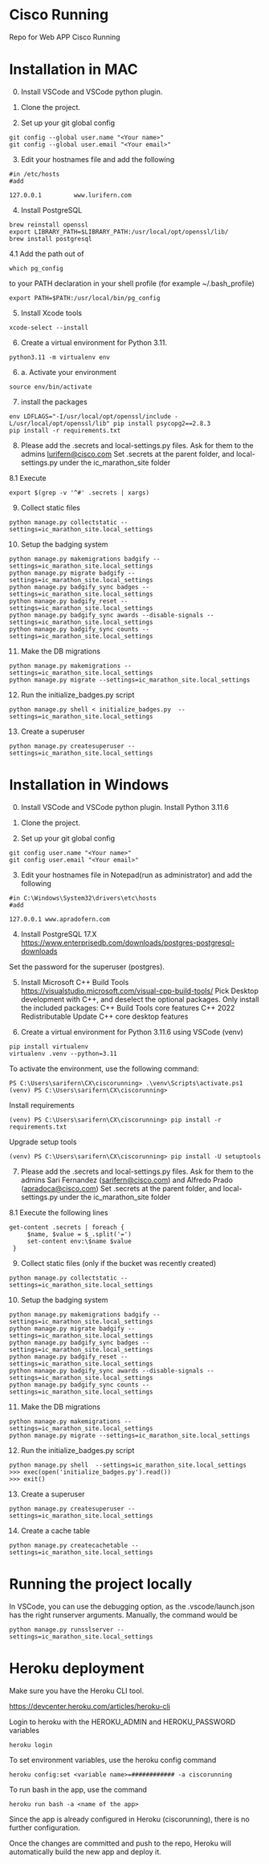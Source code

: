 # Cisco Running

Repo for Web APP Cisco Running

# Installation in MAC

0. Install VSCode and VSCode python plugin.

1. Clone the project.

2. Set up your git global config

``` 
git config --global user.name "<Your name>"     
git config --global user.email "<Your email>"
``` 

3. Edit your hostnames file and add the following

``` 
#in /etc/hosts
#add

127.0.0.1         www.lurifern.com
``` 

4. Install PostgreSQL 

``` 
brew reinstall openssl
export LIBRARY_PATH=$LIBRARY_PATH:/usr/local/opt/openssl/lib/
brew install postgresql
``` 

4.1 Add the path out of 

``` 
which pg_config
``` 
to your PATH declaration in your shell profile (for example ~/.bash_profile)

``` 
export PATH=$PATH:/usr/local/bin/pg_config
``` 
5. Install Xcode tools

``` 
xcode-select --install
``` 

6. Create a virtual environment for Python 3.11.

``` 
python3.11 -m virtualenv env
``` 

6. a. Activate your environment

``` 
source env/bin/activate
```

7. install the packages

``` 
env LDFLAGS="-I/usr/local/opt/openssl/include -L/usr/local/opt/openssl/lib" pip install psycopg2==2.8.3
pip install -r requirements.txt 
``` 

8. Please add the .secrets and local-settings.py files. Ask for them to the admins lurifern@cisco.com
Set .secrets at the parent folder, and local-settings.py under the ic_marathon_site folder

8.1 Execute

``` 
export $(grep -v '^#' .secrets | xargs)
``` 

9. Collect static files

``` 
python manage.py collectstatic --settings=ic_marathon_site.local_settings
``` 

10. Setup the badging system

``` 
python manage.py makemigrations badgify --settings=ic_marathon_site.local_settings
python manage.py migrate badgify --settings=ic_marathon_site.local_settings
python manage.py badgify_sync badges --settings=ic_marathon_site.local_settings
python manage.py badgify_reset --settings=ic_marathon_site.local_settings
python manage.py badgify_sync awards --disable-signals --settings=ic_marathon_site.local_settings
python manage.py badgify_sync counts --settings=ic_marathon_site.local_settings
``` 

11. Make the DB migrations

``` 
python manage.py makemigrations --settings=ic_marathon_site.local_settings
python manage.py migrate --settings=ic_marathon_site.local_settings
```

12. Run the initialize_badges.py script

``` 
python manage.py shell < initialize_badges.py  --settings=ic_marathon_site.local_settings
``` 

13. Create a superuser

``` 
python manage.py createsuperuser --settings=ic_marathon_site.local_settings
```  
# Installation in Windows

0. Install VSCode and VSCode python plugin. Install Python 3.11.6

1. Clone the project.

2. Set up your git global config

``` 
git config user.name "<Your name>"     
git config user.email "<Your email>"
``` 

3. Edit your hostnames file in Notepad(run as administrator) and add the following

``` 
#in C:\Windows\System32\drivers\etc\hosts
#add

127.0.0.1 www.apradofern.com
``` 

4. Install PostgreSQL 17.X https://www.enterprisedb.com/downloads/postgres-postgresql-downloads

Set the password for the superuser (postgres).

5. Install Microsoft C++ Build Tools https://visualstudio.microsoft.com/visual-cpp-build-tools/
Pick Desktop development with C++, and deselect the optional packages. Only install the included packages:
C++ Build Tools core features
C++ 2022 Redistributable Update
C++ core desktop features

6. Create a virtual environment for Python 3.11.6 using VSCode (venv)

``` 
pip install virtualenv
virtualenv .venv --python=3.11
``` 
To activate the environment, use the following command:
``` 
PS C:\Users\sarifern\CX\ciscorunning> .\venv\Scripts\activate.ps1 
(venv) PS C:\Users\sarifern\CX\ciscorunning> 
``` 
Install requirements
``` 
(venv) PS C:\Users\sarifern\CX\ciscorunning> pip install -r requirements.txt
```

Upgrade setup tools
``` 
(venv) PS C:\Users\sarifern\CX\ciscorunning> pip install -U setuptools
```

7. Please add the .secrets and local-settings.py files. Ask for them to the admins Sari Fernandez (sarifern@cisco.com) and Alfredo Prado (apradoca@cisco.com)
Set .secrets at the parent folder, and local-settings.py under the ic_marathon_site folder

8.1 Execute the following lines

``` 
get-content .secrets | foreach {
     $name, $value = $_.split('=')
     set-content env:\$name $value
 }
``` 

9. Collect static files (only if the bucket was recently created)

``` 
python manage.py collectstatic --settings=ic_marathon_site.local_settings
``` 

10. Setup the badging system

``` 
python manage.py makemigrations badgify --settings=ic_marathon_site.local_settings
python manage.py migrate badgify --settings=ic_marathon_site.local_settings
python manage.py badgify_sync badges --settings=ic_marathon_site.local_settings
python manage.py badgify_reset --settings=ic_marathon_site.local_settings
python manage.py badgify_sync awards --disable-signals --settings=ic_marathon_site.local_settings
python manage.py badgify_sync counts --settings=ic_marathon_site.local_settings
``` 

11. Make the DB migrations

``` 
python manage.py makemigrations --settings=ic_marathon_site.local_settings
python manage.py migrate --settings=ic_marathon_site.local_settings
```

12. Run the initialize_badges.py script

``` 
python manage.py shell  --settings=ic_marathon_site.local_settings
>>> exec(open('initialize_badges.py').read())
>>> exit()
``` 

13. Create a superuser

``` 
python manage.py createsuperuser --settings=ic_marathon_site.local_settings
```  

14. Create a cache table
``` 
python manage.py createcachetable --settings=ic_marathon_site.local_settings
``` 
# Running the project locally

In VSCode, you can use the debugging option, as the .vscode/launch.json has the right runserver arguments.
Manually, the command would be

``` 
python manage.py runsslserver --settings=ic_marathon_site.local_settings
``` 

# Heroku deployment

Make sure you have the Heroku CLI tool.

https://devcenter.heroku.com/articles/heroku-cli

Login to heroku with the HEROKU_ADMIN and HEROKU_PASSWORD variables

``` 
heroku login
``` 

To set environment variables, use the heroku config command

``` 
heroku config:set <variable name>=############ -a ciscorunning
``` 

To run bash in the app, use the command

``` 
heroku run bash -a <name of the app>
``` 

Since the app is already configured in Heroku (ciscorunning), there is no further configuration.

Once the changes are committed and push to the repo, Heroku will automatically build the new app and deploy it.
